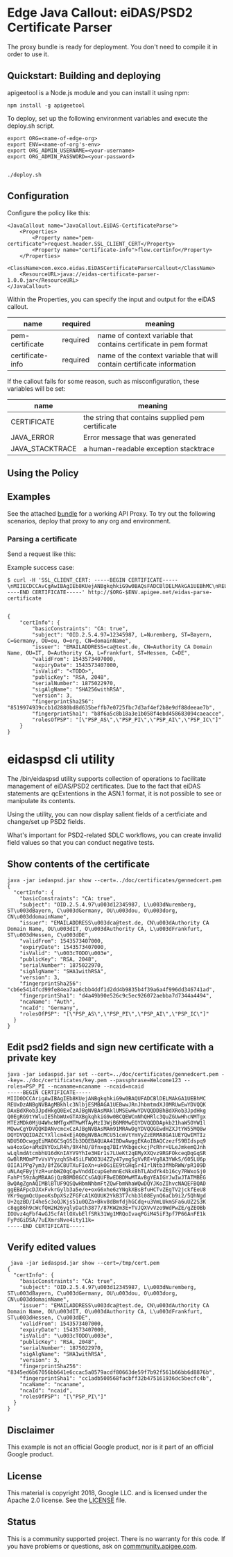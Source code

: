 # Edge Java Callout: eiDAS/PSD2 Certificate Parser

The proxy bundle is ready for deployment. You don't need to compile it in order to use it.

## Quickstart: Building and deploying


apigeetool is a Node.js module and you can install it using npm:

```
npm install -g apigeetool
```

To deploy, set up the following environment variables and execute the deploy.sh script.


```
export ORG=<name-of-edge-org>
export ENV=<name-of-org's-env>
export ORG_ADMIN_USERNAME=<your-username>
export ORG_ADMIN_PASSWORD=<your-password>


./deploy.sh
```

## Configuration

Configure the policy like this:

```
<JavaCallout name="JavaCallout.EiDAS-CertificateParse">
    <Properties>
        <Property name="pem-certificate">request.header.SSL_CLIENT_CERT</Property>
        <Property name="certificate-info">flow.certinfo</Property>
    </Properties>
    <ClassName>com.exco.eidas.EiDASCertificateParserCallout</ClassName>
    <ResourceURL>java://eidas-certificate-parser-1.0.0.jar</ResourceURL>
</JavaCallout>
```

Within the Properties, you can specify the input and output for the eiDAS callout.

| name             | required | meaning                                 |
| ---------------- | -------- | ----------------------------------------|
| pem-certificate  | required | name of context variable that contains certificate in pem format |
| certificate-info | required | name of the context variable that will contain certificate information |

If the callout fails for some reason, such as misconfiguration, these variables will be set:

| name                  | meaning |
| --------------------- | ---------------------------------------------------------------------- |
| CERTIFICATE            | the string that contains supplied pem certificate                     |
| JAVA_ERROR       | Error message that was generated                                            |
| JAVA_STACKTRACE       | a human-readable exception stacktrace                                  |


## Using the Policy



## Examples

See the attached [bundle](./eidas-certificate-bundle) for a working API Proxy.
To try out the following scenarios, deploy that proxy to any org and environment.

### Parsing a certificate


Send a request like this:

Example success case:
```
$ curl -H 'SSL_CLIENT_CERT: -----BEGIN CERTIFICATE-----\nMIIECDCCAvCgAwIBAgIEb8KUejANBgkqhkiG9w0BAQsFADCBlDELMAkGA1UEBhMC\nREUxDzANBgNVBAgMBkhlc3NlbjESMBAGA1UEBwwJRnJhbmtmdXJ0MRUwEwYDVQQK\nDAxBdXRob3JpdHkgQ0ExCzAJBgNVBAsMAklUMSEwHwYDVQQDDBhBdXRob3JpdHkg\nQ0EgRG9tYWluIE5hbWUxGTAXBgkqhkiG9w0BCQEWCmNhQHRlc3QuZGUwHhcNMTgx\nMTEzMDk0MjU4WhcNMTgxMTMwMTAyMzI3WjB6MRMwEQYDVQQDDApkb21haW5OYW1l\nMQwwCgYDVQQKDANvcmcxCzAJBgNVBAsMAm91MRAwDgYDVQQGEwdHZXJtYW55MQ8w\nDQYDVQQIDAZCYXllcm4xEjAQBgNVBAcMCU51cmVtYmVyZzERMA8GA1UEYQwIMTIz\nNDU5ODcwggEiMA0GCSqGSIb3DQEBAQUAA4IBDwAwggEKAoIBAQCygUI6R+8LEMgB\n4mVPKCq9a7AW1UuTXSXb4/GehFi+fWmcaUCUqrLamPUZKEelW2LZ92dSb/uFKA56\nYpI0kEcEwjE0DUl/7oZsdPKeSxPfixOpuj9m3V3VZIDbYxgKjnaxWHkobXCIzhHp\n7AQ6cMpPY7i4O+IXK4bY4cqImW/jBiHhV1tkAHCrRyQgb9aRDFN1CqyUdL9XBzC7\noO/GdVlfJPX8YlQz9Dd9PrXL0ORsvms2wRArVFgiDIPNcgJKGIOigHTzb66WIutu\nmBYrMcObXf+9Mb7q2KUeRFizKlO7t9H3vDmKi+nYJLNXDbJLf6+kRJj5EfMOP/MG\nXGluValZAgMBAAGjezB5MHcGCCsGAQUFBwEDBGswaTBnBgYEAIGYJwIwXTBMMBEG\nBwQAgZgnAQEMBlBTUF9BUzARBgcEAIGYJwECDAZQU1BfUEkwEQYHBACBmCcBAwwG\nUFNQX0FJMBEGBwQAgZgnAQQMBlBTUF9JQwwEQXV0aAwHR2VybWFueTANBgkqhkiG\n9w0BAQsFAAOCAQEAesGPHrsobCiPqA49tYzDpgWFm33C+9bTqisRd07bCjWWKLpw\nZsQjxZqTUVSaHedXjxF92JdWgcTtW2jhjYIiEixfaUkoEgpqPfPhDTuqpdw2dD2z\n/N0bdVuxIhxatwA/4Dh0zMO0e3GTmK0iMcRczaPuiCQiDuEaoKy+ZpDzdGfrsmDx\n5wKhIdJ/HoV/fi3gjnUcBUFI3n9MZxinPfIvbouHkRpBtyN8T25NGdpKgLX5P3l9\nyE+a+3BoVXBsDgmkuf5pkcagyWC53vZRwceBKEaRzVELmL+/9ftRm6d/DT54tCiR\nQ1q2Ca1AIXrpFAoDBAvqtQb4lyPnG6BJcwYBUg==\n-----END CERTIFICATE-----' http://$ORG-$ENV.apigee.net/eidas-parse-certificate


{
    "certInfo": {
        "basicConstraints": "CA: true",
        "subject": "OID.2.5.4.97=12345987, L=Nuremberg, ST=Bayern, C=Germany, OU=ou, O=org, CN=domainName",
        "issuer": "EMAILADDRESS=ca@test.de, CN=Authority CA Domain Name, OU=IT, O=Authority CA, L=Frankfurt, ST=Hessen, C=DE",
        "validFrom": 1543573407000,
        "expiryDate": 1543573407000,
        "isValid": "<TODO>",
        "publicKey": "RSA, 2048",
        "serialNumber": 1875022970,
        "sigAlgName": "SHA256withRSA",
        "version": 3,
        "fingerprintSha256": "8519974939ccb1d2880bd8d635beffb7e0725fbc7d3af4ef2b8e9df88deeae7b",
        "fingerprintSha1": "b8f6a5c8b18a3e1b058f4ebd458683094caeacce",
        "rolesOfPSP": "[\"PSP_AS\",\"PSP_PI\",\"PSP_AI\",\"PSP_IC\"]"
    }
}
```



# eidaspsd cli utility

The /bin/eidaspsd utility supports collection of operations to facilitate management of eiDAS/PSD2 certificates. Due to the fact that eiDAS statements are qcExtentions in the ASN.1 format, it is not possible to see or manipulate its contents.

Using the utility, you can now display salient fields of a certficiate and change/set up PSD2 fields.

What's important for PSD2-related SDLC workflows, you can create invalid field values so that you can conduct negative tests.

## Show contents of the certificate

```
java -jar iedaspsd.jar show --cert=../doc/certificates/gennedcert.pem
{
  "certInfo": {
    "basicConstraints": "CA: true",
    "subject": "OID.2.5.4.97\u003d12345987, L\u003dNuremberg, ST\u003dBayern, C\u003dGermany, OU\u003dou, O\u003dorg, CN\u003ddomainName",
    "issuer": "EMAILADDRESS\u003dca@test.de, CN\u003dAuthority CA Domain Name, OU\u003dIT, O\u003dAuthority CA, L\u003dFrankfurt, ST\u003dHessen, C\u003dDE",
    "validFrom": 1543573407000,
    "expiryDate": 1543573407000,
    "isValid": "\u003cTODO\u003e",
    "publicKey": "RSA, 2048",
    "serialNumber": 1875022970,
    "sigAlgName": "SHA1withRSA",
    "version": 3,
    "fingerprintSha256": "cb6e5414fcd99fe84ea7aa6cbb4ddf1d2dd4b9835b4f39a6a4f996dd346741ad",
    "fingerprintSha1": "d4a49b90e526c9c5ec926072aebba7d7344a4494",
    "ncaName": "Auth",
    "ncaId": "Germany",
    "rolesOfPSP": "[\"PSP_AS\",\"PSP_PI\",\"PSP_AI\",\"PSP_IC\"]"
  }
}
```

## Edit psd2 fields and sign new certificate with a private key

```
java -jar iedaspsd.jar set --cert=../doc/certificates/gennedcert.pem --key=../doc/certificates/key.pem --passphrase=Welcome123 --roles=PSP_PI --ncaname=ncaname --ncaid=ncaid
-----BEGIN CERTIFICATE-----
MIID0DCCArigAwIBAgIEb8KUejANBgkqhkiG9w0BAQUFADCBlDELMAkGA1UEBhMC
REUxDzANBgNVBAgMBkhlc3NlbjESMBAGA1UEBwwJRnJhbmtmdXJ0MRUwEwYDVQQK
DAxBdXRob3JpdHkgQ0ExCzAJBgNVBAsMAklUMSEwHwYDVQQDDBhBdXRob3JpdHkg
Q0EgRG9tYWluIE5hbWUxGTAXBgkqhkiG9w0BCQEWCmNhQHRlc3QuZGUwHhcNMTgx
MTEzMDk0MjU4WhcNMTgxMTMwMTAyMzI3WjB6MRMwEQYDVQQDDApkb21haW5OYW1l
MQwwCgYDVQQKDANvcmcxCzAJBgNVBAsMAm91MRAwDgYDVQQGEwdHZXJtYW55MQ8w
DQYDVQQIDAZCYXllcm4xEjAQBgNVBAcMCU51cmVtYmVyZzERMA8GA1UEYQwIMTIz
NDU5ODcwggEiMA0GCSqGSIb3DQEBAQUAA4IBDwAwggEKAoIBAQCzezfS9BIdspq9
wa4oxGo+aMxBVYOxLR4h/9X4hU/8fnxgq7BIrVKbgeckcjPcRhr+ULeJmkemQJnh
wLqlmdAtcmbhU16dKnIAYV9YhIe3HEr1s7LUeKt2qEMyXXQvz9RGFOkceqDqGqSR
GwBlRMOmPTvVsVYyzqhSh4SiLFWOO3U4ZZy47ymgSgVvRE+Vg8A3YWkS/605LU6p
0IIA1PPg7ym3/8fZ6C8UTXuFIoXn+ukOGiEE9tGHqSr4IrlNtb3fMbRWW/pR109D
uNLAqFByjYzR+unbWZ0qCgwVnddIcupGehmnEcNkx8hTLAbdYk4b16cy7RWxoSj0
FahPt59zAgMBAAGjQzBBMD8GCCsGAQUFBwEDBDMwMTAvBgYEAIGYJwIwJTATMBEG
BwQAgZgnAQIMBlBTUF9QSQwHbmNhbmFtZQwFbmNhaWQwDQYJKoZIhvcNAQEFBQAD
ggEBAFpcDJXxFvkrGylb3a5e/e+oxG6xhe6zYNgkXBsBfuHCTvZEgTV2jckfEeU8
YKr9qgmQcUpeoKsDpXSzZFGFcA1KQUUK2YkB3T7chb3l08EynQ6aCb9i2/5QhNgd
U+2qzBD/I4he5c3oQJKjs51u0QZa+Bkv8dBmfdjhGCdq+u3VmLUkmSFa6uUZ2S3K
c8qg86h9cWcfQH2H26yqlyDath3877/87KW2m3E+TVJQXVvVzo9WdPwZE/gZEOBb
IOUvz4qFbf4wGJ5cfAtlOXvbElfSRk31Wg1MRQoIvaqPGiM45iF3pf7P66AnFE1k
FyPdGiDSA/7uEXmrsNve4ity11k=
-----END CERTIFICATE-----
```

## Verify edited values
```
 java -jar iedaspsd.jar show --cert=/tmp/cert.pem
{
  "certInfo": {
    "basicConstraints": "CA: true",
    "subject": "OID.2.5.4.97\u003d12345987, L\u003dNuremberg, ST\u003dBayern, C\u003dGermany, OU\u003dou, O\u003dorg, CN\u003ddomainName",
    "issuer": "EMAILADDRESS\u003dca@test.de, CN\u003dAuthority CA Domain Name, OU\u003dIT, O\u003dAuthority CA, L\u003dFrankfurt, ST\u003dHessen, C\u003dDE",
    "validFrom": 1543573407000,
    "expiryDate": 1543573407000,
    "isValid": "\u003cTODO\u003e",
    "publicKey": "RSA, 2048",
    "serialNumber": 1875022970,
    "sigAlgName": "SHA1withRSA",
    "version": 3,
    "fingerprintSha256": "8345ed6b67056bb641e6ccac5a0579acdf80663de59f7b92f561b66bb6d8876b",
    "fingerprintSha1": "cc1adb500568facbff32b475161936dc5becfc4b",
    "ncaName": "ncaname",
    "ncaId": "ncaid",
    "rolesOfPSP": "[\"PSP_PI\"]"
  }
}
```






## Disclaimer

This example is not an official Google product, nor is it part of an official Google product.

## License

This material is copyright 2018, Google LLC.
and is licensed under the Apache 2.0 license. See the [LICENSE](LICENSE) file.

## Status

This is a community supported project. There is no warranty for this code.
If you have problems or questions, ask on [commmunity.apigee.com](https://community.apigee.com).
